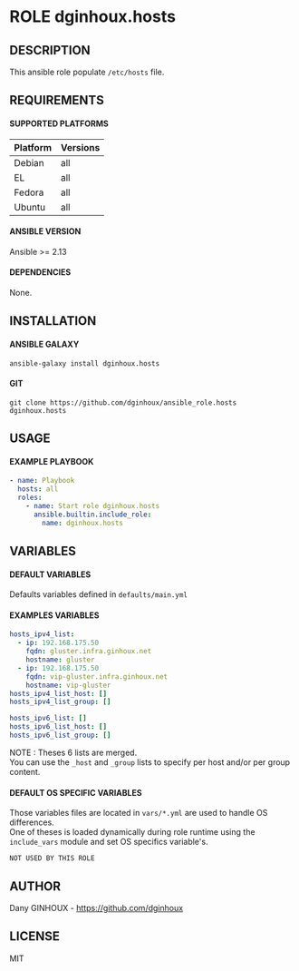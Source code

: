 # ROLE dginhoux.hosts



## DESCRIPTION

This ansible role populate `/etc/hosts` file.




## REQUIREMENTS

#### SUPPORTED PLATFORMS

| Platform | Versions |
|----------|----------|
| Debian | all |
| EL | all |
| Fedora | all |
| Ubuntu | all |

#### ANSIBLE VERSION

Ansible >= 2.13

#### DEPENDENCIES

None.



## INSTALLATION

#### ANSIBLE GALAXY

```shell
ansible-galaxy install dginhoux.hosts
```
#### GIT

```shell
git clone https://github.com/dginhoux/ansible_role.hosts dginhoux.hosts
```


## USAGE

#### EXAMPLE PLAYBOOK

```yaml
- name: Playbook
  hosts: all
  roles:
    - name: Start role dginhoux.hosts
      ansible.builtin.include_role:
        name: dginhoux.hosts
```


## VARIABLES

#### DEFAULT VARIABLES

Defaults variables defined in `defaults/main.yml`

#### EXAMPLES VARIABLES

```yaml
hosts_ipv4_list:
  - ip: 192.168.175.50
    fqdn: gluster.infra.ginhoux.net
    hostname: gluster
  - ip: 192.168.175.50
    fqdn: vip-gluster.infra.ginhoux.net
    hostname: vip-gluster
hosts_ipv4_list_host: []
hosts_ipv4_list_group: []

hosts_ipv6_list: []
hosts_ipv6_list_host: []
hosts_ipv6_list_group: []
```

NOTE : Theses 6 lists are merged. <br />
You can use the `_host` and `_group` lists to specify per host and/or per group content.



#### DEFAULT OS SPECIFIC VARIABLES

Those variables files are located in `vars/*.yml` are used to handle OS differences.<br />
One of theses is loaded dynamically during role runtime using the `include_vars` module and set OS specifics variable's.

`NOT USED BY THIS ROLE`


## AUTHOR

Dany GINHOUX - https://github.com/dginhoux



## LICENSE

MIT
